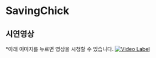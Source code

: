 # SavingChick

## 시연영상
*아래 이미지를 누르면 영상을 시청할 수 있습니다.
[![Video Label](https://user-images.githubusercontent.com/86099781/207202257-0e7eaaff-c586-40ef-947f-118ca61116a6.png)](https://youtu.be/Yd9evGJjJU0)
